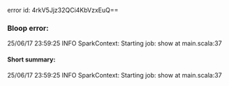 error id: 4rkV5Jjz32QCi4KbVzxEuQ==
### Bloop error:

25/06/17 23:59:25 INFO SparkContext: Starting job: show at main.scala:37
#### Short summary: 

25/06/17 23:59:25 INFO SparkContext: Starting job: show at main.scala:37